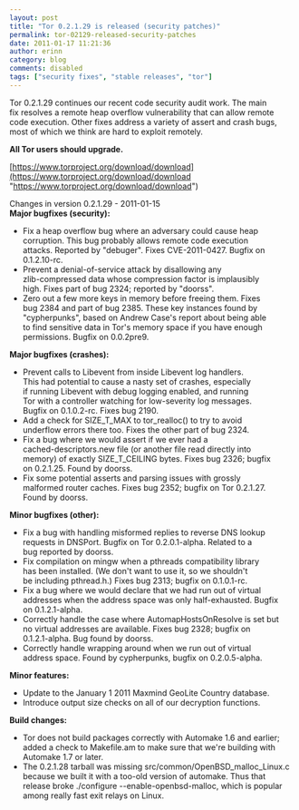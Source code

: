 ```yaml
---
layout: post
title: "Tor 0.2.1.29 is released (security patches)"
permalink: tor-02129-released-security-patches
date: 2011-01-17 11:21:36
author: erinn
category: blog
comments: disabled
tags: ["security fixes", "stable releases", "tor"]
---
```


Tor 0.2.1.29 continues our recent code security audit work. The main  
 fix resolves a remote heap overflow vulnerability that can allow remote  
 code execution. Other fixes address a variety of assert and crash bugs,  
 most of which we think are hard to exploit remotely.

**All Tor users should upgrade.**

[https://www.torproject.org/download/download](https://www.torproject.org/download/download "https://www.torproject.org/download/download")

Changes in version 0.2.1.29 - 2011-01-15  
 **Major bugfixes (security):**

<!-- more -->

-   Fix a heap overflow bug where an adversary could cause heap  
     corruption. This bug probably allows remote code execution  
     attacks. Reported by "debuger". Fixes CVE-2011-0427. Bugfix on  
     0.1.2.10-rc.
-   Prevent a denial-of-service attack by disallowing any  
     zlib-compressed data whose compression factor is implausibly  
     high. Fixes part of bug 2324; reported by "doorss".
-   Zero out a few more keys in memory before freeing them. Fixes  
     bug 2384 and part of bug 2385. These key instances found by  
     "cypherpunks", based on Andrew Case's report about being able  
     to find sensitive data in Tor's memory space if you have enough  
     permissions. Bugfix on 0.0.2pre9.

**Major bugfixes (crashes):**

-   Prevent calls to Libevent from inside Libevent log handlers.  
     This had potential to cause a nasty set of crashes, especially  
     if running Libevent with debug logging enabled, and running  
     Tor with a controller watching for low-severity log messages.  
     Bugfix on 0.1.0.2-rc. Fixes bug 2190.
-   Add a check for SIZE\_T\_MAX to tor\_realloc() to try to avoid  
     underflow errors there too. Fixes the other part of bug 2324.
-   Fix a bug where we would assert if we ever had a  
     cached-descriptors.new file (or another file read directly into  
     memory) of exactly SIZE\_T\_CEILING bytes. Fixes bug 2326; bugfix  
     on 0.2.1.25. Found by doorss.
-   Fix some potential asserts and parsing issues with grossly  
     malformed router caches. Fixes bug 2352; bugfix on Tor 0.2.1.27.  
     Found by doorss.

**Minor bugfixes (other):**

-   Fix a bug with handling misformed replies to reverse DNS lookup  
     requests in DNSPort. Bugfix on Tor 0.2.0.1-alpha. Related to a  
     bug reported by doorss.
-   Fix compilation on mingw when a pthreads compatibility library  
     has been installed. (We don't want to use it, so we shouldn't  
     be including pthread.h.) Fixes bug 2313; bugfix on 0.1.0.1-rc.
-   Fix a bug where we would declare that we had run out of virtual  
     addresses when the address space was only half-exhausted. Bugfix  
     on 0.1.2.1-alpha.
-   Correctly handle the case where AutomapHostsOnResolve is set but  
     no virtual addresses are available. Fixes bug 2328; bugfix on  
     0.1.2.1-alpha. Bug found by doorss.
-   Correctly handle wrapping around when we run out of virtual  
     address space. Found by cypherpunks, bugfix on 0.2.0.5-alpha.

**Minor features:**

-   Update to the January 1 2011 Maxmind GeoLite Country database.
-   Introduce output size checks on all of our decryption functions.

**Build changes:**

-   Tor does not build packages correctly with Automake 1.6 and earlier;  
     added a check to Makefile.am to make sure that we're building with  
     Automake 1.7 or later.
-   The 0.2.1.28 tarball was missing src/common/OpenBSD\_malloc\_Linux.c  
     because we built it with a too-old version of automake. Thus that  
     release broke ./configure --enable-openbsd-malloc, which is popular  
     among really fast exit relays on Linux.

